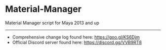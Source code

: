 # Material-Manager
Material Manager script for Maya 2013 and up

---

- Comprehensive change log found here: https://goo.gl/KS6Djm
- Official Discord server found here:  https://discord.gg/VVB9RT8
